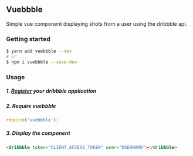 ## Vuebbble
Simple vue component displaying shots from a user using the dribbble api.

### Getting started
```bash
$ yarn add vuebbble --dev
# or ...
$ npm i vuebbble --save-dev
```

### Usage
##### 1. [Register](https://dribbble.com/account/applications/new) your dribbble application

##### 2. Require vuebbble
```javascript
require('vuebbble');
```

##### 3. Display the component
```html
<dribbble token="CLIENT_ACCESS_TOKEN" user="USERNAME"></dribbble>
```
